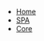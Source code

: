 <!--
 * @Author: your name
 * @Date: 2020-03-03 22:58:28
 * @LastEditTime: 2020-03-04 01:18:27
 * @LastEditors: Please set LastEditors
 * @Description: In User Settings Edit
 * @FilePath: \undefinedd:\SakuraDocument\_sidebar.md
 -->
<!-- docs/_sidebar.md -->

- [Home](/)
- [SPA](SakuraPackageAdminister.md)
- [Core](Core.md)